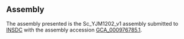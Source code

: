 

Assembly
--------

The assembly presented is the Sc\_YJM1202\_v1 assembly submitted to
[INSDC](http://www.insdc.org) with the assembly accession
[GCA\_000976785.1](http://www.ebi.ac.uk/ena/data/view/GCA_000976785.1).
